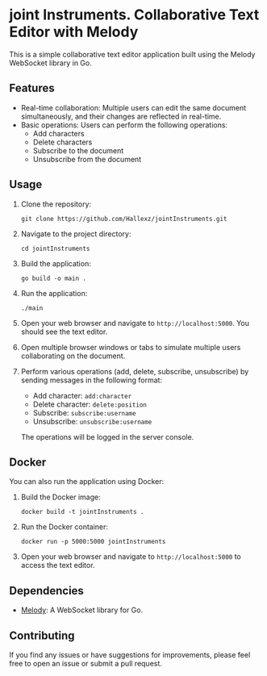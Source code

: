 # joint Instruments. Collaborative Text Editor with Melody

This is a simple collaborative text editor application built using the Melody WebSocket library in Go.

## Features

- Real-time collaboration: Multiple users can edit the same document simultaneously, and their changes are reflected in real-time.
- Basic operations: Users can perform the following operations:
  - Add characters
  - Delete characters
  - Subscribe to the document
  - Unsubscribe from the document

## Usage

1. Clone the repository:
   ```
   git clone https://github.com/Hallexz/jointInstruments.git
   ```

2. Navigate to the project directory:
   ```
   cd jointInstruments
   ```

3. Build the application:
   ```
   go build -o main .
   ```

4. Run the application:
   ```
   ./main
   ```

5. Open your web browser and navigate to `http://localhost:5000`. You should see the text editor.

6. Open multiple browser windows or tabs to simulate multiple users collaborating on the document.

7. Perform various operations (add, delete, subscribe, unsubscribe) by sending messages in the following format:
   - Add character: `add:character`
   - Delete character: `delete:position`
   - Subscribe: `subscribe:username`
   - Unsubscribe: `unsubscribe:username`

   The operations will be logged in the server console.

## Docker

You can also run the application using Docker:

1. Build the Docker image:
   ```
   docker build -t jointInstruments .
   ```

2. Run the Docker container:
   ```
   docker run -p 5000:5000 jointInstruments
   ```

3. Open your web browser and navigate to `http://localhost:5000` to access the text editor.

## Dependencies

- [Melody](https://github.com/olahol/melody): A WebSocket library for Go.

## Contributing

If you find any issues or have suggestions for improvements, please feel free to open an issue or submit a pull request.

